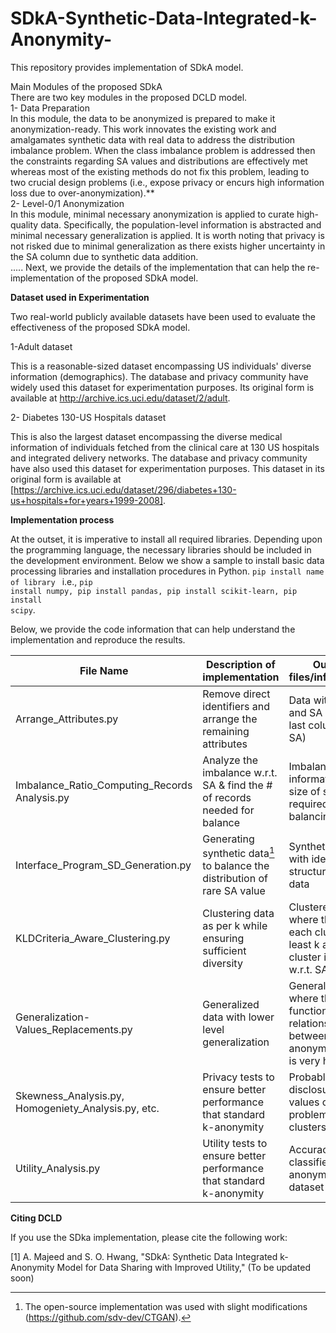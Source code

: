 # SDkA-Synthetic-Data-Integrated-k-Anonymity-
This repository provides implementation of SDkA model.


Main Modules of the proposed SDkA 
<br>
There are two key modules in the proposed DCLD model.
<br>
1- Data Preparation
<br>
In this module, the data to be anonymized is prepared to make it anonymization-ready. This work innovates the existing work and amalgamates synthetic data with real data to address the distribution imbalance problem. When the class imbalance problem is addressed then the constraints regarding SA values and distributions are effectively met whereas most of the existing methods do not fix this problem, leading to two crucial design problems (i.e., expose privacy or encurs high information loss due to over-anonymization).**
<br>
2- Level-0/1 Anonymization
<br>
In this module, minimal necessary anonymization is applied to curate high-quality data. Specifically, the population-level information is abstracted and minimal necessary generalization is applied. It is worth noting that privacy is not risked due to minimal generalization as there exists higher uncertainty in the SA column due to synthetic data addition.
<br>
.....
Next, we provide the details of the implementation that can help the re-implementation of the proposed SDkA model.

**Dataset used in Experimentation**

Two real-world publicly available datasets have been used to evaluate the effectiveness of the proposed SDkA model.

1-Adult dataset

This is a reasonable-sized dataset encompassing US individuals' diverse information (demographics). The database and privacy community have widely used this dataset for experimentation purposes. Its original form is available at http://archive.ics.uci.edu/dataset/2/adult. 

2- Diabetes 130-US Hospitals dataset

This is also the largest dataset encompassing the diverse medical information of individuals fetched from the clinical care at 130 US hospitals and integrated delivery networks. The database and privacy community have also used this dataset for experimentation purposes. This dataset in its original form is available at [https://archive.ics.uci.edu/dataset/296/diabetes+130-us+hospitals+for+years+1999-2008].

**Implementation process**


At the outset, it is imperative to install all required libraries. Depending upon the programming language, the necessary libraries should be included in the development environment.
Below we show a sample to install basic data processing libraries and installation procedures in Python.
<code>pip install name of library </code> i.e., <code>pip install numpy, pip install pandas, pip install scikit-learn, pip install scipy</code>.

Below, we provide the code information that can help understand the implementation and reproduce the results.

| File Name | Description of implementation | Output files/information
| ------------- | ------------- | ------------- |
| Arrange_Attributes.py  | Remove direct identifiers and arrange the remaining attributes  | Data with QIDs and SA only (The last column is SA)  |
| Imbalance_Ratio_Computing_Records Analysis.py  | Analyze the imbalance w.r.t. SA & find the # of records needed for balance  |Imbalance ratio information, and size of synthetic required for data balancing  |
| Interface_Program_SD_Generation.py  | Generating synthetic data[^1] to balance the distribution of rare SA value  | Synthetic data with identical structure to real data  |
| KLDCriteria_Aware_Clustering.py  | Clustering data as per k while ensuring sufficient diversity  | Clustered data where the size of each cluster is at least k and every cluster is diverse w.r.t. SA values  |
| Generalization-Values_Replacements.py  |Generalized data with lower level generalization | Generalized data where the functional relationship between real and anonymized data is very high |
| Skewness_Analysis.py, Homogeniety_Analysis.py, etc.   |Privacy tests to ensure better performance that standard k-anonymity | Probablistic disclosure of SA values or problematic clusters |
| Utility_Analysis.py  |Utility tests to ensure better performance that standard k-anonymity | Accuracy of the classifiers in anonymized/real dataset |

[^1]: The open-source implementation was used with slight modifications (https://github.com/sdv-dev/CTGAN). 
[^2]: The information/details about the generalization heirarchies (https://www.sciencedirect.com/science/article/pii/S2667305323000923). 


**Citing DCLD**

If you use the SDka implementation, please cite the following work:

[1] A. Majeed and S. O. Hwang, "SDkA: Synthetic Data Integrated k-Anonymity
Model for Data Sharing with Improved Utility," (To be updated soon)



